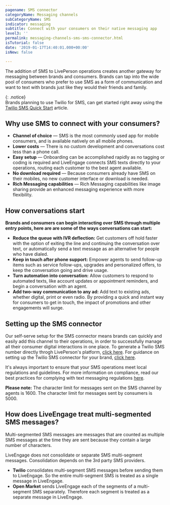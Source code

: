 ```yaml
---
pagename: SMS connector
categoryName: Messaging channels
subCategoryName: SMS
indicator: messaging
subtitle: Connect with your consumers on their native messaging app
level3: ''
permalink: messaging-channels-sms-sms-connector.html
isTutorial: false
date: '2019-01-17T14:40:01.000+00:00'
isNew: false

---
```

The addition of SMS to LivePerson operations creates another gateway for messaging between brands and consumers. Brands can tap into the wide pool of consumers who prefer to use SMS as a form of communication and want to text with brands just like they would their friends and family.

{: .notice}  
Brands planning to use Twilio for SMS, can get started right away using the [Twilio SMS Quick Start](getting-started-quick-start-guides-twilio-sms-quick-start.html) article.

## Why use SMS to connect with your consumers?

* **Channel of choice** — SMS is the most commonly used app for mobile consumers, and is available natively on all mobile phones.
* **Lower costs** — There is no custom development and conversations cost less than a phone call.
* **Easy setup** — Onboarding can be accomplished rapidly as no tagging or coding is required and LiveEngage connects SMS texts directly to your operations, routing each customer to the best agent available.
* **No download required** — Because consumers already have SMS on their mobiles, no new customer interface or download is needed.
* **Rich Messaging capabilities** — Rich Messaging capabilities like image sharing provide an enhanced messaging experience with more flexibility.

## How conversations start

**Brands and consumers can begin interacting over SMS through multiple entry points, here are are some of the ways conversations can start:**

* **Reduce the queue with IVR deflection:** Get customers off hold faster with the option of exiting the line and continuing the conversation over text, or automatically send a text message as an alternative for people who have dialed.
* **Keep in touch after phone support:** Empower agents to send follow-up items such as service follow-ups, upgrades and personalized offers, to keep the conversation going and drive usage.
* **Turn automation into conversation:** Allow customers to respond to automated texts, like account updates or appointment reminders, and begin a conversation with an agent.
* **Add two-way communication to any ad:** Add text to existing ads, whether digital, print or even radio. By providing a quick and instant way for consumers to get in touch, the impact of promotions and other engagements will surge.

## Setting up the SMS connector

Our self-serve setup for the SMS connector means brands can quickly and easily add this channel to their operations, in order to successfully manage all their consumer digital interactions in one place. To generate a Twilio SMS number directly throgh LivePerson's platform, [click here](generate-a-twilio-sms-number-with-liveperson.html). For guidance on setting up the Twilio SMS connector for your brand, [click here](getting-started-quick-start-guides-twilio-sms-quick-start.html).

It's always important to ensure that your SMS operations meet local regulations and guidelines. For more information on compliance, read our best practices for complying with text messaging regulations [here](messaging-channels-sms-complying-with-sms-regulations.html).

**Please note:** The character limit for messages sent on the SMS channel by agents is 1600. The character limit for messages sent by consumers is 5000.

## **How does LiveEngage treat multi-segmented SMS messages?**

Multi-segmented SMS messages are messages that are counted as multiple SMS messages at the time they are sent because they contain a large number of characters.

LiveEngage does not consolidate or separate SMS multi-segment messages. Consolidation depends on the 3rd party SMS providers.

* **Twilio** consolidates multi-segment SMS messages before sending them to LiveEngage. So the entire multi-segment SMS is treated as a single message in LiveEngage.
* **Open Market** sends LiveEngage each of the segments of a multi-segment SMS separately. Therefore each segment is treated as a separate message in LiveEngage.
